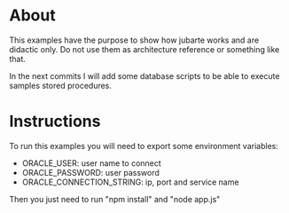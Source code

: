 # About

This examples have the purpose to show how jubarte works and are didactic only. 
Do not use them as architecture reference or something like that.

In the next commits I will add some database scripts to be able to execute samples stored procedures.

# Instructions

To run this examples you will need to export some environment variables:

* ORACLE_USER: user name to connect 
* ORACLE_PASSWORD: user password
* ORACLE_CONNECTION_STRING: ip, port and service name

Then you just need to run "npm install" and "node app.js"
